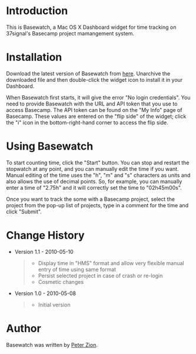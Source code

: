 # Introduction #

This is Basewatch, a Mac OS X Dashboard widget for time tracking on
37signal's Basecamp project mamangement system.

# Installation #

Download the latest version of Basewatch from [here](http://github.com/pzion/Basewatch/downloads).  Unarchive the downloaded file and then double-click the widget icon to install it in your Dashboard.

When Basewatch first starts, it will give the error "No login credentials".  You need to provide Basewatch with the URL and API token that you use to access Basecamp.  The API token can be found on the "My Info" page of Basecamp.  These values are entered on the "flip side" of the widget; click the "i" icon in the bottom-right-hand corner to access the flip side.

# Using Basewatch #

To start counting time, click the "Start" button.  You can stop and restart the
stopwatch at any point, and you can manually edit the time if you want.  Manual editing of the time
uses the "h", "m" and "s" characters as units and also allows the use of decimal points.
So, for example, you can manually enter a time of "2.75h" and it will correctly set the time to
"02h45m00s".

Once you want to track the some with a Basecamp project, select the project
from the pop-up list of projects, type in a comment for the time and click "Submit".

# Change History #
- Version 1.1 - 2010-05-10
  >  - Display time in "HMS" format and allow very flexible manual entry of time using same format
  >  - Persist selected project in case of crash or re-login
  >  - Cosmetic changes
- Version 1.0 - 2010-05-08
  >  - Initial version

# Author #

Basewatch was written by [Peter Zion](mailto:peter.zion@gmail.com).
